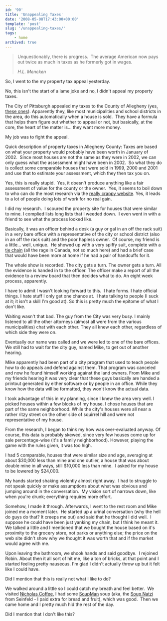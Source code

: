 ```yaml
---
id: '90'
title: 'Unappealing Taxes'
date: '2008-05-08T17:43:00+00:00'
template: 'post'
slug: '/unappealing-taxes/'
tags:
    - home
archived: true
---
```


> Unquestionably, there is progress.  The average American now pays out twice
> as much in taxes as he formerly got in wages.
>
> <cite>H.L. Mencken</cite>

So, I went to the my property tax appeal yesterday.

No, this isn't the start of a lame joke and no, I didn't appeal my property
taxes.

The City of Pittsburgh appealed my taxes to the County of Allegheny (yes,
[these ones](http://www.post-gazette.com/pg/08094/870250-100.stm 'Ravenstahl endorses Pittsburgh-Allegheny County merger')).
Apparently they, like most municipalities and school districts in the area, do
this automatically when a house is sold.  They have a formula that helps them
figure out whether to appeal or not, but basically, at the core, the heart of
the matter is... they want more money.

My job was to fight the appeal.<!-- more -->

Quick description of property taxes in Allegheny County: Taxes are based on
what your property would probably have been worth in January of 2002.  Since
most houses are not the same as they were in 2002, we can only guess what the
assessment might have been in 2002.  So what they do is collect some
comparable houses that were sold in 1999, 2000 and 2001 and use that to
estimate your assessment, which they then tax you on.

Yes, this is really stupid.  Yes, it doesn't produce anything like a fair
assessment of value for the county or the owner.  Yes, it seems to boil down
to who can do the most research via the
[really crappy website](http://www2.county.allegheny.pa.us/RealEstate/ 'Allegheny County Proprety Tax Assessment').
Yes, it leads to a lot of people doing lots of work for no real gain.

I did my research.  I scoured the property site for houses that were similar
to mine. I complied lists long lists that I weeded down.  I even went in with
a friend to see what the process looked like.

Basically, it was an officer behind a desk (a guy or gal in an off the rack
suit) in a very bare office with a representative of the city or school
district (also in an off the rack suit) and the poor hapless owner.  Of
course, my friend is a little... well, unique.  He showed up with a very
spiffy suit, complete with a
[tie chain](http://en.wikipedia.org/wiki/Tie_bar#Tie_chain) (all the rage in
Canada, not so much here) and had a brief case that would have been more at
home if he had a pair of handcuffs for it.

The whole show is recorded. The city gets a turn. The owner gets a turn. All
the evidence is handed in to the officer. The officer make a report of all the
evidence to a review board that then decides what to do. An eight week
process, apparently.

I have to admit I wasn't looking forward to this.  I hate forms. I hate
official things. I hate stuff I only get one chance at.  I hate talking to
people (I suck at it; it isn't a skill I'm good at). So this is pretty much
the epitome of what I don't like.

Waiting wasn't that bad. The guy from the City was very busy. I mainly
listened to all the other attorneys (almost all were from the various
municipalities) chat with each other. They all knew each other, regardless of
which side they were on.

Eventually our name was called and we were led to one of the bare offices. We
still had to wait for the city guy, named Mike, to get out of another hearing.

Mike apparently had been part of a city program that used to teach people how
to do appeals and defend against them. That program was canceled and now he
found himself working against the land owners. From Mike and my friends
hearing it was very clear that these guys basically are handed a printout
generated by either software or by people in an office. While they know how
the data will be formatted, they won't know the actual data.

I took advantage of this in my planning, since I knew the area very well. I
picked houses within a few blocks of my house. I chose houses that are part of
the same neighborhood. While the city's houses were all near a rather ritzy
street on the other side of squirrel hill and were not representative of my
house.

From the research, I began to think my how was over-evaluated anyway. Of
course, this data is probably skewed, since very few houses come up for sale
percentage-wise (it's a family neighborhood). However, playing the game with
the rules given, it was too high.

I had 5 comparable, houses that were similar size and age, averaging at about
$30,000 less than mine and one outlier, a house that was about double mine in
all ways, still $10,000
less than mine.  I asked for my house to be lowered by \$24,000.

My hands started shaking violently almost right away.  I had to struggle to
not speak quickly or make assumptions about what was obvious and jumping
around in the conversation.  My vision sort of narrows down, like when you're
drunk; everything requires more effort.

Somehow, I made it through. Afterwards, I went to the rest room and Mike
joined me a moment later.  He started up a urinal conversation (why the hell
do guys do that? It creeps me out) and said that he thought I did well.  I
suppose he could have been just yanking my chain, but I think he meant it. We
talked a little and I mentioned that we bought the house based on it's
proximity to the grocery store, not parks or anything else; the price on the
web site didn't show why we thought it was worth that and if the market would
agree with me.

Upon leaving the bathroom, we shook hands and said goodbye.  I rejoined Robin.
About then it all sort of hit me, like a ton of bricks, at that point and I
started feeling pretty nauseous. I'm glad I didn't actually throw up but it
felt like I could have.

Did I mention that this is really not what I like to do?

We walked around a little so I could catch my breath and feel better.  We
visited
[Nicholas Coffee](http://www.nicholascoffee.net/webstore/storefront/storemain.cfm?CFID=2790669&CFTOKEN=27378734),
I had some [SoupMan](http://www.originalsoupman.com/ 'The Original SoupMan')
soup (aka, the [Soup Natzi](http://en.wikipedia.org/wiki/Soup_Nazi) from
Seinfeld - I paid extra for bread and fruit), which was good.  Then we came
home and I pretty much hid the rest of the day.

Did I mention that I don't like this?
